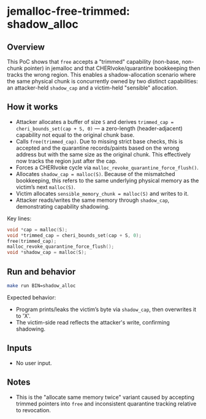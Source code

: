 # jemalloc-free-trimmed: shadow_alloc

## Overview
This PoC shows that `free` accepts a "trimmed" capability (non-base, non-chunk pointer) in jemalloc and that CHERIvoke/quarantine bookkeeping then tracks the wrong region. This enables a shadow-allocation scenario where the same physical chunk is concurrently owned by two distinct capabilities: an attacker-held `shadow_cap` and a victim-held "sensible" allocation.

## How it works
- Attacker allocates a buffer of size `S` and derives `trimmed_cap = cheri_bounds_set(cap + S, 0)` — a zero-length (header-adjacent) capability not equal to the original chunk base.
- Calls `free(trimmed_cap)`. Due to missing strict base checks, this is accepted and the quarantine records/paints based on the wrong address but with the same size as the original chunk. This effectively now tracks the region just after the cap.
- Forces a CHERIvoke cycle via `malloc_revoke_quarantine_force_flush()`.
- Allocates `shadow_cap = malloc(S)`. Because of the mismatched bookkeeping, this refers to the same underlying physical memory as the victim’s next `malloc(S)`.
- Victim allocates `sensible_memory_chunk = malloc(S)` and writes to it.
- Attacker reads/writes the same memory through `shadow_cap`, demonstrating capability shadowing.

Key lines:
```c
void *cap = malloc(S);
void *trimmed_cap = cheri_bounds_set(cap + S, 0);
free(trimmed_cap);
malloc_revoke_quarantine_force_flush();
void *shadow_cap = malloc(S);
```

## Run and behavior
```bash
make run BIN=shadow_alloc
```
Expected behavior:
- Program prints/leaks the victim’s byte via `shadow_cap`, then overwrites it to 'X'.
- The victim-side read reflects the attacker's write, confirming shadowing.

## Inputs
- No user input.

## Notes
- This is the "allocate same memory twice" variant caused by accepting trimmed pointers into `free` and inconsistent quarantine tracking relative to revocation.

